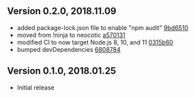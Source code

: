 ## Version 0.2.0, 2018.11.09

* added package-lock.json file to enable "npm audit" [9bd6510](https://github.com/neocotic/escape-unicode/commit/9bd6510d44519eb5750b404170fb7cbbb1e231af)
* moved from !ninja to neocotic [a570131](https://github.com/neocotic/escape-unicode/commit/a570131e214198a9e846414ce7746c776c3b116d)
* modified CI to now target Node.js 8, 10, and 11 [0315b60](https://github.com/neocotic/escape-unicode/commit/0315b6003db5424ad7596438a32654131b442262)
* bumped devDependencies [6808784](https://github.com/neocotic/escape-unicode/commit/6808784a431a7ef01b73f9d4faa140c8390e369e)

## Version 0.1.0, 2018.01.25

* Initial release
